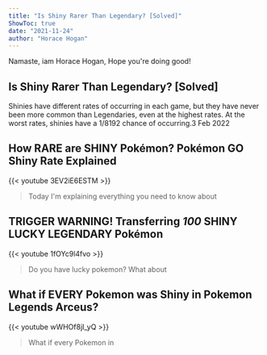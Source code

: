 ```yaml
---
title: "Is Shiny Rarer Than Legendary? [Solved]"
ShowToc: true 
date: "2021-11-24"
author: "Horace Hogan" 
---
```


Namaste, iam Horace Hogan, Hope you're doing good!
## Is Shiny Rarer Than Legendary? [Solved]
Shinies have different rates of occurring in each game, but they have never been more common than Legendaries, even at the highest rates. At the worst rates, shinies have a 1/8192 chance of occurring.3 Feb 2022

## How RARE are SHINY Pokémon? Pokémon GO Shiny Rate Explained
{{< youtube 3EV2iE6ESTM >}}
>Today I'm explaining everything you need to know about 

## TRIGGER WARNING! Transferring *100* SHINY LUCKY LEGENDARY Pokémon
{{< youtube 1fOYc9l4fvo >}}
>Do you have lucky pokemon? What about 

## What if EVERY Pokemon was Shiny in Pokemon Legends Arceus?
{{< youtube wWHOf8jI_yQ >}}
>What if every Pokemon in 

